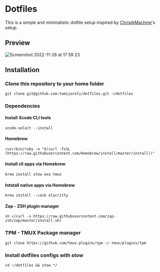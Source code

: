 # Dotfiles

This is a simple and minimalistic dotfile setup inspired by [Chris@Machine](https://github.com/ChristianChiarulli/Machfiles)'s setup.

## Preview

![Screenshot 2022-11-26 at 17 59 23](https://user-images.githubusercontent.com/3617451/204097683-cd667925-a3f5-4dda-a18b-6aaa4f1477c6.jpg)

## Installation

### Clone this repository to your home folder

```
git clone git@github.com:tomijaroli/dotfiles.git ~/dotfiles
```

### Dependencies

#### Install Xcode CLI tools

```
xcode-select --install
```

#### Homebrew

```
/usr/bin/ruby -e "$(curl -fsSL (https://raw.githubusercontent.com/Homebrew/install/master/install))"
```

#### Install cli apps via Homebrew

```
brew install stow exa tmux
```

#### Intstall native apps via Homebrew

```
brew install --cask alacritty
```

#### Zap - ZSH plugin manager

```
sh <(curl -s https://raw.githubusercontent.com/zap-zsh/zap/master/install.sh)
```

### TPM - TMUX Package manager

```
git clone https://github.com/tmux-plugins/tpm ~/.tmux/plugins/tpm
```

### Install dotfiles configs with stow

```
cd ~/dotfiles && stow */
```
